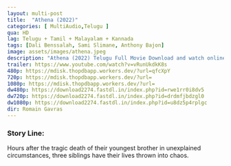 ```yaml
---
layout: multi-post
title:  "Athena (2022)"
categories: [ MultiAudio,Telugu ]
qua: HD
lag: Telugu + Tamil + Malayalam + Kannada
tags: [Dali Benssalah, Sami Slimane, Anthony Bajon]
image: assets/images/athena.jpeg
description: "Athena (2022) Telugu Full Movie Download and watch online 720p low file size 500 mb."
trailer: https://www.youtube.com/watch?v=vRunUkdkK8s
480p: https://mdisk.thopdbapp.workers.dev/?url=qfcXpY
720p: https://mdisk.thopdbapp.workers.dev/?url=
1080p: https://mdisk.thopdbapp.workers.dev/?url=
dw480p: https://download2274.fastdl.in/index.php?id=rwe1rr0i8dv5
dw720p: https://download2274.fastdl.in/index.php?id=drdmfjbdzgl0
dw1080p: https://download2274.fastdl.in/index.php?id=u8dz5p4rplgc
dir: Romain Gavras
---
```


### Story Line:
Hours after the tragic death of their youngest brother in unexplained circumstances, three siblings have their lives thrown into chaos.